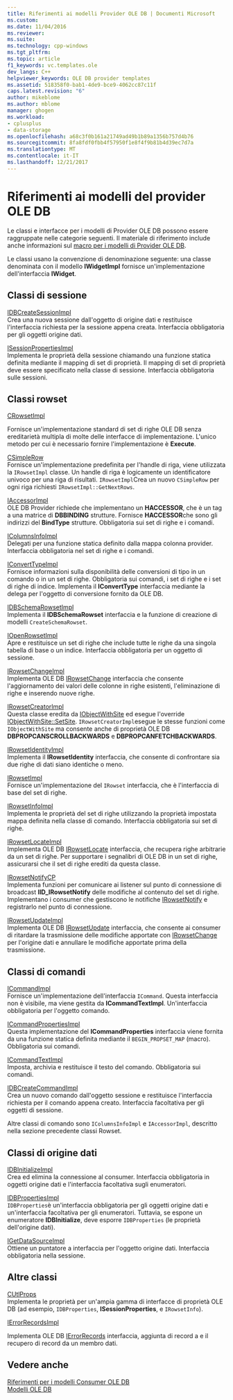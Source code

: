 ```yaml
---
title: Riferimenti ai modelli Provider OLE DB | Documenti Microsoft
ms.custom: 
ms.date: 11/04/2016
ms.reviewer: 
ms.suite: 
ms.technology: cpp-windows
ms.tgt_pltfrm: 
ms.topic: article
f1_keywords: vc.templates.ole
dev_langs: C++
helpviewer_keywords: OLE DB provider templates
ms.assetid: 518358f0-bab1-4de9-bce9-4062cc87c11f
caps.latest.revision: "6"
author: mikeblome
ms.author: mblome
manager: ghogen
ms.workload:
- cplusplus
- data-storage
ms.openlocfilehash: a68c3f0b161a21749ad49b1b89a1356b757d4b76
ms.sourcegitcommit: 8fa8fdf0fbb4f57950f1e8f4f9b81b4d39ec7d7a
ms.translationtype: MT
ms.contentlocale: it-IT
ms.lasthandoff: 12/21/2017
---
```

# <a name="ole-db-provider-templates-reference"></a>Riferimenti ai modelli del provider OLE DB
Le classi e interfacce per i modelli di Provider OLE DB possono essere raggruppate nelle categorie seguenti. Il materiale di riferimento include anche informazioni sul [macro per i modelli di Provider OLE DB](../../data/oledb/macros-for-ole-db-provider-templates.md).  
  
 Le classi usano la convenzione di denominazione seguente: una classe denominata con il modello **IWidgetImpl** fornisce un'implementazione dell'interfaccia **IWidget**.  
  
## <a name="session-classes"></a>Classi di sessione  
 [IDBCreateSessionImpl](../../data/oledb/idbcreatesessionimpl-class.md)  
 Crea una nuova sessione dall'oggetto di origine dati e restituisce l'interfaccia richiesta per la sessione appena creata. Interfaccia obbligatoria per gli oggetti origine dati.  
  
 [ISessionPropertiesImpl](../../data/oledb/isessionpropertiesimpl-class.md)  
 Implementa le proprietà della sessione chiamando una funzione statica definita mediante il mapping di set di proprietà. Il mapping di set di proprietà deve essere specificato nella classe di sessione. Interfaccia obbligatoria sulle sessioni.  
  
## <a name="rowset-classes"></a>Classi rowset  
 [CRowsetImpl](../../data/oledb/crowsetimpl-class.md)  
  
 Fornisce un'implementazione standard di set di righe OLE DB senza ereditarietà multipla di molte delle interfacce di implementazione. L'unico metodo per cui è necessario fornire l'implementazione è **Execute**.  
  
 [CSimpleRow](../../data/oledb/csimplerow-class.md)  
 Fornisce un'implementazione predefinita per l'handle di riga, viene utilizzata la `IRowsetImpl` classe. Un handle di riga è logicamente un identificatore univoco per una riga di risultati. `IRowsetImpl`Crea un nuovo `CSimpleRow` per ogni riga richiesti `IRowsetImpl::GetNextRows`.  
  
 [IAccessorImpl](../../data/oledb/iaccessorimpl-class.md)  
 OLE DB Provider richiede che implementano un **HACCESSOR**, che è un tag a una matrice di **DBBINDING** strutture. Fornisce **HACCESSOR**che sono gli indirizzi del **BindType** strutture. Obbligatoria sui set di righe e i comandi.  
  
 [IColumnsInfoImpl](../../data/oledb/icolumnsinfoimpl-class.md)  
 Delegati per una funzione statica definito dalla mappa colonna provider. Interfaccia obbligatoria nel set di righe e i comandi.  
  
 [IConvertTypeImpl](../../data/oledb/iconverttypeimpl-class.md)  
 Fornisce informazioni sulla disponibilità delle conversioni di tipo in un comando o in un set di righe. Obbligatoria sui comandi, i set di righe e i set di righe di indice. Implementa il **IConvertType** interfaccia mediante la delega per l'oggetto di conversione fornito da OLE DB.  
  
 [IDBSchemaRowsetImpl](../../data/oledb/idbschemarowsetimpl-class.md)  
 Implementa il **IDBSchemaRowset** interfaccia e la funzione di creazione di modelli `CreateSchemaRowset`.  
  
 [IOpenRowsetImpl](../../data/oledb/iopenrowsetimpl-class.md)  
 Apre e restituisce un set di righe che include tutte le righe da una singola tabella di base o un indice. Interfaccia obbligatoria per un oggetto di sessione.  
  
 [IRowsetChangeImpl](../../data/oledb/irowsetchangeimpl-class.md)  
 Implementa OLE DB [IRowsetChange](https://msdn.microsoft.com/en-us/library/ms715790.aspx) interfaccia che consente l'aggiornamento dei valori delle colonne in righe esistenti, l'eliminazione di righe e inserendo nuove righe.  
  
 [IRowsetCreatorImpl](../../data/oledb/irowsetcreatorimpl-class.md)  
 Questa classe eredita da [IObjectWithSite](http://msdn.microsoft.com/library/windows/desktop/ms693765) ed esegue l'override [IObjectWithSite::SetSite](http://msdn.microsoft.com/library/windows/desktop/ms683869). `IRowsetCreatorImpl`esegue le stesse funzioni come `IObjectWithSite` ma consente anche di proprietà OLE DB **DBPROPCANSCROLLBACKWARDS** e **DBPROPCANFETCHBACKWARDS**.  
  
 [IRowsetIdentityImpl](../../data/oledb/irowsetidentityimpl-class.md)  
 Implementa il **IRowsetIdentity** interfaccia, che consente di confrontare sia due righe di dati siano identiche o meno.  
  
 [IRowsetImpl](../../data/oledb/irowsetimpl-class.md)  
 Fornisce un'implementazione del `IRowset` interfaccia, che è l'interfaccia di base del set di righe.  
  
 [IRowsetInfoImpl](../../data/oledb/irowsetinfoimpl-class.md)  
 Implementa le proprietà del set di righe utilizzando la proprietà impostata mappa definita nella classe di comando. Interfaccia obbligatoria sui set di righe.  
  
 [IRowsetLocateImpl](../../data/oledb/irowsetlocateimpl-class.md)  
 Implementa OLE DB [IRowsetLocate](https://msdn.microsoft.com/en-us/library/ms721190.aspx) interfaccia, che recupera righe arbitrarie da un set di righe. Per supportare i segnalibri di OLE DB in un set di righe, assicurarsi che il set di righe erediti da questa classe.  
  
 [IRowsetNotifyCP](../../data/oledb/irowsetnotifycp-class.md)  
 Implementa funzioni per comunicare ai listener sul punto di connessione di broadcast **IID_IRowsetNotify** delle modifiche al contenuto del set di righe. Implementano i consumer che gestiscono le notifiche [IRowsetNotify](https://msdn.microsoft.com/en-us/library/ms712959.aspx) e registrarlo nel punto di connessione.  
  
 [IRowsetUpdateImpl](../../data/oledb/irowsetupdateimpl-class.md)  
 Implementa OLE DB [IRowsetUpdate](https://msdn.microsoft.com/en-us/library/ms714401.aspx) interfaccia, che consente ai consumer di ritardare la trasmissione delle modifiche apportate con [IRowsetChange](https://msdn.microsoft.com/en-us/library/ms715790.aspx) per l'origine dati e annullare le modifiche apportate prima della trasmissione.  
  
## <a name="command-classes"></a>Classi di comandi  
 [ICommandImpl](../../data/oledb/icommandimpl-class.md)  
 Fornisce un'implementazione dell'interfaccia `ICommand`. Questa interfaccia non è visibile, ma viene gestita da **ICommandTextImpl**. Un'interfaccia obbligatoria per l'oggetto comando.  
  
 [ICommandPropertiesImpl](../../data/oledb/icommandpropertiesimpl-class.md)  
 Questa implementazione del **ICommandProperties** interfaccia viene fornita da una funzione statica definita mediante il `BEGIN_PROPSET_MAP` (macro). Obbligatoria sui comandi.  
  
 [ICommandTextImpl](../../data/oledb/icommandtextimpl-class.md)  
 Imposta, archivia e restituisce il testo del comando. Obbligatoria sui comandi.  
  
 [IDBCreateCommandImpl](../../data/oledb/idbcreatecommandimpl-class.md)  
 Crea un nuovo comando dall'oggetto sessione e restituisce l'interfaccia richiesta per il comando appena creato. Interfaccia facoltativa per gli oggetti di sessione.  
  
 Altre classi di comando sono `IColumnsInfoImpl` e `IAccessorImpl`, descritto nella sezione precedente classi Rowset.  
  
## <a name="data-source-classes"></a>Classi di origine dati  
 [IDBInitializeImpl](../../data/oledb/idbinitializeimpl-class.md)  
 Crea ed elimina la connessione al consumer. Interfaccia obbligatoria in oggetti origine dati e l'interfaccia facoltativa sugli enumeratori.  
  
 [IDBPropertiesImpl](../../data/oledb/idbpropertiesimpl-class.md)  
 `IDBProperties`è un'interfaccia obbligatoria per gli oggetti origine dati e un'interfaccia facoltativa per gli enumeratori. Tuttavia, se espone un enumeratore **IDBInitialize**, deve esporre `IDBProperties` (le proprietà dell'origine dati).  
  
 [IGetDataSourceImpl](../../data/oledb/igetdatasourceimpl-class.md)  
 Ottiene un puntatore a interfaccia per l'oggetto origine dati. Interfaccia obbligatoria nella sessione.  
  
## <a name="other-classes"></a>Altre classi  
 [CUtlProps](../../data/oledb/cutlprops-class.md)  
 Implementa le proprietà per un'ampia gamma di interfacce di proprietà OLE DB (ad esempio, `IDBProperties`, **ISessionProperties**, e `IRowsetInfo`).  
  
 [IErrorRecordsImpl](../../data/oledb/ierrorrecordsimpl-class.md)  
  
 Implementa OLE DB [IErrorRecords](https://msdn.microsoft.com/en-us/library/ms718112.aspx) interfaccia, aggiunta di record a e il recupero di record da un membro dati.  
  
## <a name="see-also"></a>Vedere anche  
 [Riferimenti per i modelli Consumer OLE DB](../../data/oledb/ole-db-consumer-templates-reference.md)   
 [Modelli OLE DB](../../data/oledb/ole-db-templates.md)